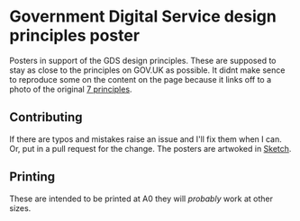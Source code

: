 # Government Digital Service design principles poster
Posters in support of the GDS design principles.
These are supposed to stay as close to the principles on GOV.UK as possible. It didnt make sence to reproduce some on the content on the page because it links off to a photo of the original [7 principles](https://www.flickr.com/photos/benterrett/7041509709/).

## Contributing
If there are typos and mistakes raise an issue and I'll fix them when I can. Or, put in a pull request for the change. 
The posters are artwoked in [Sketch](https://www.sketchapp.com/).

## Printing
These are intended to be printed at A0 they will _probably_ work at other sizes.



